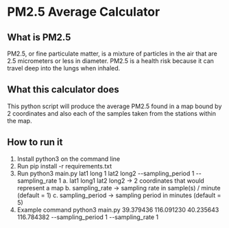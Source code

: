 # PM2.5 Average Calculator
## What is PM2.5
PM2.5, or fine particulate matter, is a mixture of particles in the air that are 2.5 micrometers or less in diameter. PM2.5 is a health risk because it can travel deep into the lungs when inhaled. 

## What this calculator does
This python script will produce the average PM2.5 found in a map bound by 2 coordinates and also each of the samples taken from the stations within the map.

## How to run it
1. Install python3 on the command line
2. Run pip install -r requirements.txt
3. Run python3 main.py lat1 long 1 lat2 long2 --sampling_period 1 --sampling_rate 1
    a. lat1 long1 lat2 long2 -> 2 coordinates that would represent a map 
    b. sampling_rate -> sampling rate in sample(s) / minute (default = 1)
    c. sampling_period -> sampling period in minutes (default = 5)
4. Example command python3 main.py 39.379436 116.091230 40.235643 116.784382 --sampling_period 1 --sampling_rate 1